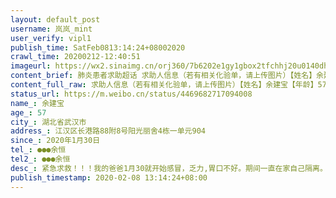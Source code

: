 ```yaml
---
layout: default_post
username: 岚岚_mint
user_verify: vipl1
publish_time: SatFeb0813:14:24+08002020
crawl_time: 20200212-12:40:51
imageurl: https://wx2.sinaimg.cn/orj360/7b6202e1gy1gbox2tfchhj20u0140dhq.jpg,https://wx4.sinaimg.cn/orj360/7b6202e1gy1gbox2t2xljj20u014077n.jpg,https://wx1.sinaimg.cn/orj360/7b6202e1gy1gbox2tt1y3j20u0140tb3.jpg
content_brief: 肺炎患者求助超话 求助人信息（若有相关化验单，请上传图片）【姓名】余建宝【年龄】57【所在城市】湖北省武汉市【所在小区、社区】江汉区长港路88附8号阳光丽舍4栋一单元904【患病时间】2020年1月30日【联系方式】●●●余恒【其他紧急联系人】●●●余恒【病情描述】紧急求救 ...全文
content_full_raw: 求助人信息（若有相关化验单，请上传图片）【姓名】余建宝【年龄】57【所在城市】湖北省武汉市【所在小区、社区】江汉区长港路88附8号阳光丽舍4栋一单元904【患病时间】2020年1月30日【联系方式】●●●余恒【其他紧急联系人】●●●余恒【病情描述】紧急求救！！！我的爸爸1月30就开始感冒，乏力,胃口不好。期间一直在家自己隔离。2月7号晚上就开始发高烧，呼吸困难。2月8号到武汉市中心医院去检查已经确诊了。两肺散在斑片状感染病灶，两胸腔少许积液影。现在没有医院可以收院治疗。我们也向社区求助了。建议我们在家里隔离。他们也没有办法。我们现在听从政府的能不出门坚决不出门，不给社会添乱，现在实在没办法了请各位网友帮帮忙，看看哪位能帮忙找个医院接收一下。或者方仓医院也可以。🙏🙏🙏武汉
status_url: https://m.weibo.cn/status/4469682717094008
name_: 余建宝
age_: 57
city_: 湖北省武汉市
address_: 江汉区长港路88附8号阳光丽舍4栋一单元904
since_: 2020年1月30日
tel_: ●●●余恒
tel2_: ●●●余恒
desc_: 紧急求救！！！我的爸爸1月30就开始感冒，乏力,胃口不好。期间一直在家自己隔离。2月7号晚上就开始发高烧，呼吸困难。2月8号到武汉市中心医院去检查已经确诊了。两肺散在斑片状感染病灶，两胸腔少许积液影。现在没有医院可以收院治疗。我们也向社区求助了。建议我们在家里隔离。他们也没有办法。我们现在听从政府的能不出门坚决不出门，不给社会添乱，现在实在没办法了请各位网友帮帮忙，看看哪位能帮忙找个医院接收一下。或者方仓医院也可以。🙏🙏🙏武汉
publish_timestamp: 2020-02-08 13:14:24+08:00
---
```

